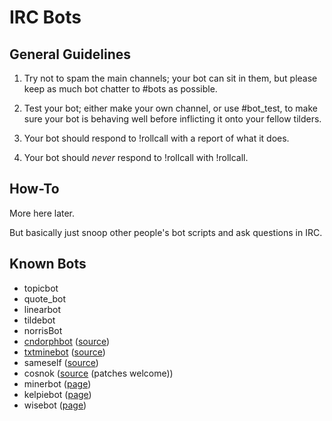 IRC Bots
========

## General Guidelines

1. Try not to spam the main channels; your bot can sit in them, but please keep as much bot chatter to #bots as possible.

2. Test your bot; either make your own channel, or use #bot_test, to make sure your bot is behaving well before inflicting it onto your fellow tilders.

3. Your bot should respond to !rollcall with a report of what it does.

4. Your bot should *never* respond to !rollcall with !rollcall.

## How-To

More here later.

But basically just snoop other people's bot scripts and ask questions in IRC.

## Known Bots

* topicbot
* quote_bot
* linearbot
* tildebot
* norrisBot
* [cndorphbot](cndorphbot.html) ([source](http://tilde.town/~endorphant/cndorphbot.py.txt))
* [txtminebot](txtminebot.html) ([source](https://github.com/modgethanc/plaintxtmines/tree/master))
* sameself ([source](http://tilde.town/~selfsame/dev/sameself.py))
* cosnok ([source](https://github.com/tahnok/cosnok) (patches welcome))
* minerbot ([page](minerbot.html))
* kelpiebot ([page](kelpiebot.html))
* wisebot ([page](wisebot.html))

